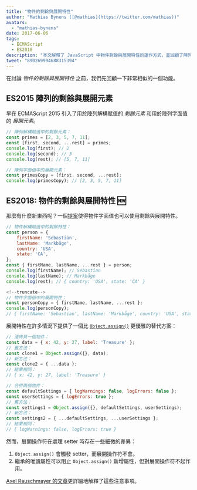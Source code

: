 ```yaml
---
title: "物件的剩餘與展開特性"
author: "Mathias Bynens ([@mathias](https://twitter.com/mathias))"
avatars:
  - "mathias-bynens"
date: 2017-06-06
tags:
  - ECMAScript
  - ES2018
description: "本文解釋了 JavaScript 中物件剩餘與展開特性的運作方式，並回顧了陣列的剩餘與展開元素。"
tweet: "890269994688315394"
---
```

在討論 _物件的剩餘與展開特性_ 之前，我們先回顧一下非常相似的一個功能。

## ES2015 陣列的剩餘與展開元素

早在 ECMAScript 2015 引入了用於陣列解構賦值的 _剩餘元素_ 和用於陣列字面值的 _展開元素_。

```js
// 陣列解構賦值中的剩餘元素：
const primes = [2, 3, 5, 7, 11];
const [first, second, ...rest] = primes;
console.log(first); // 2
console.log(second); // 3
console.log(rest); // [5, 7, 11]

// 陣列字面值中的展開元素：
const primesCopy = [first, second, ...rest];
console.log(primesCopy); // [2, 3, 5, 7, 11]
```

<feature-support chrome="47"
                 firefox="16"
                 safari="8"
                 nodejs="6"
                 babel="yes"></feature-support>

## ES2018: 物件的剩餘與展開特性 🆕

那麼有什麼新東西呢？一個[提案](https://github.com/tc39/proposal-object-rest-spread)使得物件字面值也可以使用剩餘與展開特性。

```js
// 物件解構賦值中的剩餘特性：
const person = {
    firstName: 'Sebastian',
    lastName: 'Markbåge',
    country: 'USA',
    state: 'CA',
};
const { firstName, lastName, ...rest } = person;
console.log(firstName); // Sebastian
console.log(lastName); // Markbåge
console.log(rest); // { country: 'USA', state: 'CA' }

<!--truncate-->
// 物件字面值中的展開特性：
const personCopy = { firstName, lastName, ...rest };
console.log(personCopy);
// { firstName: 'Sebastian', lastName: 'Markbåge', country: 'USA', state: 'CA' }
```

展開特性在許多情況下提供了一個比 [`Object.assign()`](https://developer.mozilla.org/en-US/docs/Web/JavaScript/Reference/Global_Objects/Object/assign) 更優雅的替代方案：

```js
// 淺拷貝一個物件：
const data = { x: 42, y: 27, label: 'Treasure' };
// 舊方法：
const clone1 = Object.assign({}, data);
// 新方法：
const clone2 = { ...data };
// 結果相同：
// { x: 42, y: 27, label: 'Treasure' }

// 合併兩個物件：
const defaultSettings = { logWarnings: false, logErrors: false };
const userSettings = { logErrors: true };
// 舊方法：
const settings1 = Object.assign({}, defaultSettings, userSettings);
// 新方法：
const settings2 = { ...defaultSettings, ...userSettings };
// 結果相同：
// { logWarnings: false, logErrors: true }
```

然而，展開操作符在處理 setter 時存在一些細微的差異：

1. `Object.assign()` 會觸發 setter，而展開操作符不會。
2. 繼承的唯讀屬性可以阻止 `Object.assign()` 新增屬性，但對展開操作符不起作用。

[Axel Rauschmayer 的文章](http://2ality.com/2016/10/rest-spread-properties.html#spread-defines-properties-objectassign-sets-them)更詳細地解釋了這些注意事項。

<feature-support chrome="60"
                 firefox="55"
                 safari="11.1"
                 nodejs="8.6"
                 babel="yes"></feature-support>
